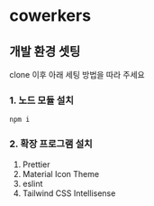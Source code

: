 # cowerkers

## 개발 환경 셋팅

clone 이후 아래 세팅 방법을 따라 주세요

### 1. 노드 모듈 설치

```
npm i
```

### 2. 확장 프로그램 설치

1. Prettier
2. Material Icon Theme
3. eslint
4. Tailwind CSS Intellisense
